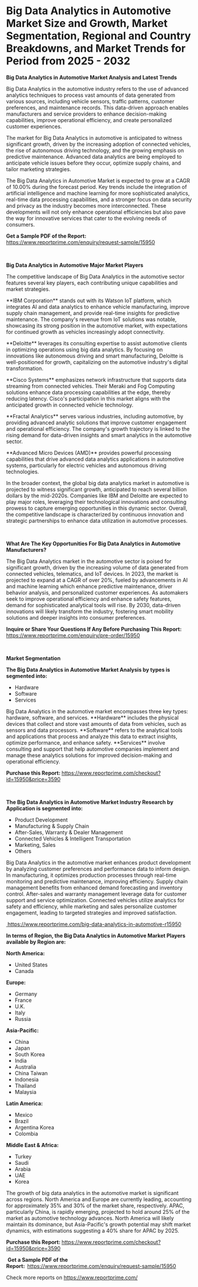 <p><h1>Big Data Analytics in Automotive Market Size and Growth, Market Segmentation, Regional and Country Breakdowns, and Market Trends for Period from 2025 -  2032</h1></p><p><strong>Big Data Analytics in Automotive Market Analysis and Latest Trends</strong></p>
<p><p>Big Data Analytics in the automotive industry refers to the use of advanced analytics techniques to process vast amounts of data generated from various sources, including vehicle sensors, traffic patterns, customer preferences, and maintenance records. This data-driven approach enables manufacturers and service providers to enhance decision-making capabilities, improve operational efficiency, and create personalized customer experiences.</p><p>The market for Big Data Analytics in automotive is anticipated to witness significant growth, driven by the increasing adoption of connected vehicles, the rise of autonomous driving technology, and the growing emphasis on predictive maintenance. Advanced data analytics are being employed to anticipate vehicle issues before they occur, optimize supply chains, and tailor marketing strategies. </p><p>The Big Data Analytics in Automotive Market is expected to grow at a CAGR of 10.00% during the forecast period. Key trends include the integration of artificial intelligence and machine learning for more sophisticated analytics, real-time data processing capabilities, and a stronger focus on data security and privacy as the industry becomes more interconnected. These developments will not only enhance operational efficiencies but also pave the way for innovative services that cater to the evolving needs of consumers.</p></p>
<p><strong>Get a Sample PDF of the Report:&nbsp;</strong> <a href="https://www.reportprime.com/enquiry/request-sample/15950?utm_campaign=2779&utm_medium=2&utm_source=Github&utm_content=ia&utm_term=20032025&utm_id=big-data-analytics-in-automotive">https://www.reportprime.com/enquiry/request-sample/15950</a></p>
<p>&nbsp;</p>
<p><strong>Big Data Analytics in Automotive Major Market Players</strong></p>
<p><p>The competitive landscape of Big Data Analytics in the automotive sector features several key players, each contributing unique capabilities and market strategies. </p><p>**IBM Corporation** stands out with its Watson IoT platform, which integrates AI and data analytics to enhance vehicle manufacturing, improve supply chain management, and provide real-time insights for predictive maintenance. The company's revenue from IoT solutions was notable, showcasing its strong position in the automotive market, with expectations for continued growth as vehicles increasingly adopt connectivity.</p><p>**Deloitte** leverages its consulting expertise to assist automotive clients in optimizing operations using big data analytics. By focusing on innovations like autonomous driving and smart manufacturing, Deloitte is well-positioned for growth, capitalizing on the automotive industry's digital transformation.</p><p>**Cisco Systems** emphasizes network infrastructure that supports data streaming from connected vehicles. Their Meraki and Fog Computing solutions enhance data processing capabilities at the edge, thereby reducing latency. Cisco's participation in this market aligns with the anticipated growth in connected vehicle technology.</p><p>**Fractal Analytics** serves various industries, including automotive, by providing advanced analytic solutions that improve customer engagement and operational efficiency. The company's growth trajectory is linked to the rising demand for data-driven insights and smart analytics in the automotive sector.</p><p>**Advanced Micro Devices (AMD)** provides powerful processing capabilities that drive advanced data analytics applications in automotive systems, particularly for electric vehicles and autonomous driving technologies.</p><p>In the broader context, the global big data analytics market in automotive is projected to witness significant growth, anticipated to reach several billion dollars by the mid-2020s. Companies like IBM and Deloitte are expected to play major roles, leveraging their technological innovations and consulting prowess to capture emerging opportunities in this dynamic sector. Overall, the competitive landscape is characterized by continuous innovation and strategic partnerships to enhance data utilization in automotive processes.</p></p>
<p>&nbsp;</p>
<p><strong>What Are The Key Opportunities For Big Data Analytics in Automotive Manufacturers?</strong></p>
<p><p>The Big Data Analytics market in the automotive sector is poised for significant growth, driven by the increasing volume of data generated from connected vehicles, telematics, and IoT devices. In 2023, the market is projected to expand at a CAGR of over 20%, fueled by advancements in AI and machine learning which enhance predictive maintenance, driver behavior analysis, and personalized customer experiences. As automakers seek to improve operational efficiency and enhance safety features, demand for sophisticated analytical tools will rise. By 2030, data-driven innovations will likely transform the industry, fostering smart mobility solutions and deeper insights into consumer preferences.</p></p>
<p><strong>Inquire or Share Your Questions If Any Before Purchasing This Report:</strong> <a href="https://www.reportprime.com/enquiry/pre-order/15950?utm_campaign=2779&utm_medium=2&utm_source=Github&utm_content=ia&utm_term=20032025&utm_id=big-data-analytics-in-automotive">https://www.reportprime.com/enquiry/pre-order/15950</a></p>
<p>&nbsp;</p>
<p><strong>Market Segmentation</strong></p>
<p><strong>The Big Data Analytics in Automotive Market Analysis by types is segmented into:</strong></p>
<p><ul><li>Hardware</li><li>Software</li><li>Services</li></ul></p>
<p><p>Big Data Analytics in the automotive market encompasses three key types: hardware, software, and services. **Hardware** includes the physical devices that collect and store vast amounts of data from vehicles, such as sensors and data processors. **Software** refers to the analytical tools and applications that process and analyze this data to extract insights, optimize performance, and enhance safety. **Services** involve consulting and support that help automotive companies implement and manage these analytics solutions for improved decision-making and operational efficiency.</p></p>
<p><strong>Purchase this Report:&nbsp;</strong><a href="https://www.reportprime.com/checkout?id=15950&price=3590&utm_campaign=2779&utm_medium=2&utm_source=Github&utm_content=ia&utm_term=20032025&utm_id=big-data-analytics-in-automotive">https://www.reportprime.com/checkout?id=15950&price=3590</a></p>
<p>&nbsp;</p>
<p><strong>The Big Data Analytics in Automotive Market Industry Research by Application is segmented into:</strong></p>
<p><ul><li>Product Development</li><li>Manufacturing & Supply Chain</li><li>After-Sales, Warranty & Dealer Management</li><li>Connected Vehicles & Intelligent Transportation</li><li>Marketing, Sales</li><li>Others</li></ul></p>
<p><p>Big Data Analytics in the automotive market enhances product development by analyzing customer preferences and performance data to inform design. In manufacturing, it optimizes production processes through real-time monitoring and predictive maintenance, improving efficiency. Supply chain management benefits from enhanced demand forecasting and inventory control. After-sales and warranty management leverage data for customer support and service optimization. Connected vehicles utilize analytics for safety and efficiency, while marketing and sales personalize customer engagement, leading to targeted strategies and improved satisfaction.</p></p>
<p><a href="https://www.reportprime.com/big-data-analytics-in-automotive-r15950?utm_campaign=2779&utm_medium=2&utm_source=Github&utm_content=ia&utm_term=20032025&utm_id=big-data-analytics-in-automotive">&nbsp;https://www.reportprime.com/big-data-analytics-in-automotive-r15950</a></p>
<p><strong>In terms of Region, the Big Data Analytics in Automotive Market Players available by Region are:</strong></p>
<p>
    <p> <strong> North America: </strong>
        <ul>
            <li>United States</li>
            <li>Canada</li>
        </ul>
        </p> 
    <p> <strong> Europe: </strong>
        <ul>
            <li>Germany</li>
            <li>France</li>
            <li>U.K.</li>
            <li>Italy</li>
            <li>Russia</li>
        </ul>
        </p> 
    <p> <strong> Asia-Pacific: </strong>
        <ul>
            <li>China</li>
            <li>Japan</li>
            <li>South Korea</li>
            <li>India</li>
            <li>Australia</li>
            <li>China Taiwan</li>
            <li>Indonesia</li>
            <li>Thailand</li>
            <li>Malaysia</li>
        </ul>
        </p> 
    <p> <strong> Latin America: </strong>
        <ul>
            <li>Mexico</li>
            <li>Brazil</li>
            <li>Argentina Korea</li>
            <li>Colombia</li>
        </ul>
        </p> 
    <p> <strong> Middle East & Africa: </strong>
        <ul>
            <li>Turkey</li>
            <li>Saudi</li>
            <li>Arabia</li>
            <li>UAE</li>
            <li>Korea</li>
        </ul>
    </p>
    </p>
<p><p>The growth of big data analytics in the automotive market is significant across regions. North America and Europe are currently leading, accounting for approximately 35% and 30% of the market share, respectively. APAC, particularly China, is rapidly emerging, projected to hold around 25% of the market as automotive technology advances. North America will likely maintain its dominance, but Asia-Pacific's growth potential may shift market dynamics, with estimations suggesting a 40% share for APAC by 2025.</p></p>
<p><strong>Purchase this Report: </strong><a href="https://www.reportprime.com/checkout?id=15950&price=3590&utm_campaign=2779&utm_medium=2&utm_source=Github&utm_content=ia&utm_term=20032025&utm_id=big-data-analytics-in-automotive">https://www.reportprime.com/checkout?id=15950&price=3590</a></p>
<p>&nbsp;<strong>Get a Sample PDF of the Report:&nbsp;&nbsp;</strong><a href="https://www.reportprime.com/enquiry/request-sample/15950?utm_campaign=2779&utm_medium=2&utm_source=Github&utm_content=ia&utm_term=20032025&utm_id=big-data-analytics-in-automotive">https://www.reportprime.com/enquiry/request-sample/15950</a></p>
<p><strong></strong></p>
<p>Check more reports on <a href="https://www.reportprime.com/?utm_campaign=2779&utm_medium=2&utm_source=Github&utm_content=ia&utm_term=20032025&utm_id=big-data-analytics-in-automotive">https://www.reportprime.com/</a></p>